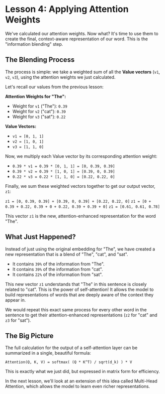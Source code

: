 # Lesson 4: Applying Attention Weights

We've calculated our attention weights. Now what? It's time to use them to create the final, context-aware representation of our word. This is the "information blending" step.

## The Blending Process

The process is simple: we take a weighted sum of all the **Value vectors** (`v1`, `v2`, `v3`), using the attention weights we just calculated.

Let's recall our values from the previous lesson:

**Attention Weights for "The":**
- Weight for `v1` ("The"): `0.39`
- Weight for `v2` ("cat"): `0.39`
- Weight for `v3` ("sat"): `0.22`

**Value Vectors:**
- `v1 = [0, 1, 1]`
- `v2 = [1, 0, 1]`
- `v3 = [1, 1, 0]`

Now, we multiply each Value vector by its corresponding attention weight:

- `0.39 * v1 = 0.39 * [0, 1, 1] = [0, 0.39, 0.39]`
- `0.39 * v2 = 0.39 * [1, 0, 1] = [0.39, 0, 0.39]`
- `0.22 * v3 = 0.22 * [1, 1, 0] = [0.22, 0.22, 0]`

Finally, we sum these weighted vectors together to get our output vector, `z1`:

`z1 = [0, 0.39, 0.39] + [0.39, 0, 0.39] + [0.22, 0.22, 0]`
`z1 = [0 + 0.39 + 0.22, 0.39 + 0 + 0.22, 0.39 + 0.39 + 0]`
`z1 = [0.61, 0.61, 0.78]`

This vector `z1` is the new, attention-enhanced representation for the word "The".

## What Just Happened?

Instead of just using the original embedding for "The", we have created a new representation that is a blend of "The", "cat", and "sat".

- It contains `39%` of the information from "The".
- It contains `39%` of the information from "cat".
- It contains `22%` of the information from "sat".

This new vector `z1` understands that "The" in this sentence is closely related to "cat". This is the power of self-attention! It allows the model to build representations of words that are deeply aware of the context they appear in.

We would repeat this exact same process for every other word in the sentence to get their attention-enhanced representations (`z2` for "cat" and `z3` for "sat").

## The Big Picture

The full calculation for the output of a self-attention layer can be summarized in a single, beautiful formula:

`Attention(Q, K, V) = softmax( (Q * K^T) / sqrt(d_k) ) * V`

This is exactly what we just did, but expressed in matrix form for efficiency.

In the next lesson, we'll look at an extension of this idea called Multi-Head Attention, which allows the model to learn even richer representations.
